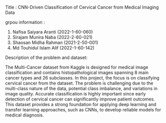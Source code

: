 Title :  CNN-Driven Classification of Cervical Cancer from Medical Imaging Data

grpou information : 
1. Nafisa Saiyara Aranti (2022-1-60-060)
2. Sirajam Munira Naba (2022-2-60-021)
3. Shaosan Midha Rahman (2021-2-50-001)
4. Md Touhidul Islam Alif (2022-1-60-142)


Description of the problem and dataset:

The Multi-Cancer dataset from Kaggle is designed for medical image classification and contains histopathological images spanning 8 main cancer types and 26 subclasses. In this project, the focus is on classifying cervical cancer from the dataset. The problem is challenging due to the multi-class nature of the data, potential class imbalance, and variations in image quality. Accurate classification is highly important since early detection of cervical cancer can significantly improve patient outcomes. This dataset provides a strong foundation for applying deep learning and transfer learning approaches, such as CNNs, to develop reliable models for medical diagnosis.

